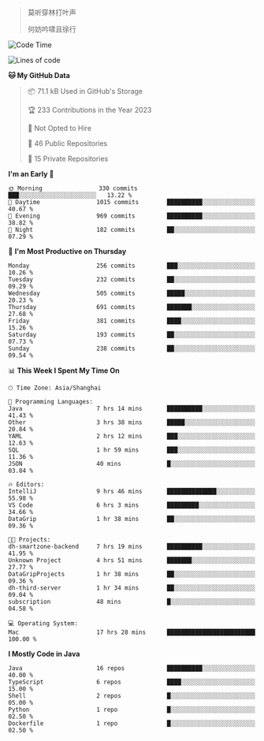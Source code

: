 > 莫听穿林打叶声
> 
> 何妨吟啸且徐行

<!-- ![Github Stats](https://github-readme-stats.vercel.app/api?username=catch6&count_private=true&show_icons=true&theme=gruvbox) -->

<!-- ![Top Langs](https://github-readme-stats.vercel.app/api/top-langs/?username=catch6&layout=compact) -->

<!--START_SECTION:waka-->
![Code Time](http://img.shields.io/badge/Code%20Time-653%20hrs%2029%20mins-blue)

![Lines of code](https://img.shields.io/badge/From%20Hello%20World%20I%27ve%20Written-9.3%20million%20lines%20of%20code-blue)

**🐱 My GitHub Data** 

> 📦 71.1 kB Used in GitHub's Storage 
 > 
> 🏆 233 Contributions in the Year 2023
 > 
> 🚫 Not Opted to Hire
 > 
> 📜 46 Public Repositories 
 > 
> 🔑 15 Private Repositories 
 > 
**I'm an Early 🐤** 

```text
🌞 Morning                330 commits         ███░░░░░░░░░░░░░░░░░░░░░░   13.22 % 
🌆 Daytime                1015 commits        ██████████░░░░░░░░░░░░░░░   40.67 % 
🌃 Evening                969 commits         ██████████░░░░░░░░░░░░░░░   38.82 % 
🌙 Night                  182 commits         ██░░░░░░░░░░░░░░░░░░░░░░░   07.29 % 
```
📅 **I'm Most Productive on Thursday** 

```text
Monday                   256 commits         ███░░░░░░░░░░░░░░░░░░░░░░   10.26 % 
Tuesday                  232 commits         ██░░░░░░░░░░░░░░░░░░░░░░░   09.29 % 
Wednesday                505 commits         █████░░░░░░░░░░░░░░░░░░░░   20.23 % 
Thursday                 691 commits         ███████░░░░░░░░░░░░░░░░░░   27.68 % 
Friday                   381 commits         ████░░░░░░░░░░░░░░░░░░░░░   15.26 % 
Saturday                 193 commits         ██░░░░░░░░░░░░░░░░░░░░░░░   07.73 % 
Sunday                   238 commits         ██░░░░░░░░░░░░░░░░░░░░░░░   09.54 % 
```


📊 **This Week I Spent My Time On** 

```text
🕑︎ Time Zone: Asia/Shanghai

💬 Programming Languages: 
Java                     7 hrs 14 mins       ██████████░░░░░░░░░░░░░░░   41.43 % 
Other                    3 hrs 38 mins       █████░░░░░░░░░░░░░░░░░░░░   20.84 % 
YAML                     2 hrs 12 mins       ███░░░░░░░░░░░░░░░░░░░░░░   12.63 % 
SQL                      1 hr 59 mins        ███░░░░░░░░░░░░░░░░░░░░░░   11.36 % 
JSON                     40 mins             █░░░░░░░░░░░░░░░░░░░░░░░░   03.84 % 

🔥 Editors: 
IntelliJ                 9 hrs 46 mins       ██████████████░░░░░░░░░░░   55.98 % 
VS Code                  6 hrs 3 mins        █████████░░░░░░░░░░░░░░░░   34.66 % 
DataGrip                 1 hr 38 mins        ██░░░░░░░░░░░░░░░░░░░░░░░   09.36 % 

🐱‍💻 Projects: 
dh-smartzone-backend     7 hrs 19 mins       ██████████░░░░░░░░░░░░░░░   41.95 % 
Unknown Project          4 hrs 51 mins       ███████░░░░░░░░░░░░░░░░░░   27.77 % 
DataGripProjects         1 hr 38 mins        ██░░░░░░░░░░░░░░░░░░░░░░░   09.36 % 
dh-third-server          1 hr 34 mins        ██░░░░░░░░░░░░░░░░░░░░░░░   09.04 % 
subscription             48 mins             █░░░░░░░░░░░░░░░░░░░░░░░░   04.58 % 

💻 Operating System: 
Mac                      17 hrs 28 mins      █████████████████████████   100.00 % 
```

**I Mostly Code in Java** 

```text
Java                     16 repos            ██████████░░░░░░░░░░░░░░░   40.00 % 
TypeScript               6 repos             ████░░░░░░░░░░░░░░░░░░░░░   15.00 % 
Shell                    2 repos             █░░░░░░░░░░░░░░░░░░░░░░░░   05.00 % 
Python                   1 repo              █░░░░░░░░░░░░░░░░░░░░░░░░   02.50 % 
Dockerfile               1 repo              █░░░░░░░░░░░░░░░░░░░░░░░░   02.50 % 
```




<!--END_SECTION:waka-->
